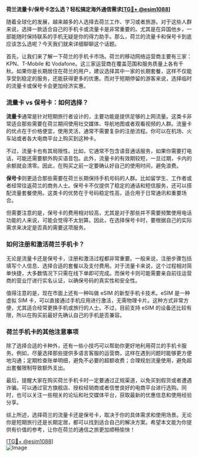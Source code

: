 **荷兰流量卡/保号卡怎么选？轻松搞定海外通信需求[[TG💪+ @esim1088](https://t.me/s/esim1088)]**

随着全球化的发展，越来越多的人选择去荷兰工作、学习或者旅游。对于这些人群来说，选择一款适合自己的手机卡或流量卡是非常重要的。尤其是在异国他乡，一部能随时保持联系的手机无疑是你的得力助手。那么，荷兰的流量卡和保号卡到底应该怎么选呢？今天我们就来详细聊聊这个话题。

首先，让我们来了解一下荷兰的手机卡市场。荷兰的移动网络运营商主要有三家：KPN、T-Mobile 和 Vodafone。这三家运营商在覆盖范围和服务质量上各有千秋。如果你是长期居住在荷兰的用户，建议选择其中一家的长期套餐，这样不仅能享受到稳定的服务，还能获得更多的优惠。而对于短期停留的游客来说，选择临时的流量卡或保号卡会更加经济实惠。

### 流量卡 vs 保号卡：如何选择？

**流量卡**通常是针对短期旅行者设计的，主要功能是提供足够的上网流量。这类卡非常适合那些需要在荷兰期间使用社交媒体、导航地图或者观看视频的人群。流量卡的优点在于价格便宜，使用灵活，通常不需要复杂的注册流程。你可以在机场、火车站或者各大电商平台上购买到这种卡。

不过，流量卡也有其局限性。比如，它通常不包含语音通话服务，如果你需要打电话，可能还需要额外购买语音包。此外，流量卡的有效期较短，一旦过期，卡内的余额就会清零。因此，在购买之前一定要确认好自己的使用时间，避免浪费。

**保号卡**则更适合那些需要在荷兰长期保持手机号码的人群。比如留学生、工作者或者经常往返荷兰的商务人士。保号卡不仅提供了稳定的通话和短信服务，还可以搭配流量套餐使用。这类卡的优势在于号码稳定性高，适合用于日常通讯和重要场合。

但需要注意的是，保号卡的费用相对较高，尤其是对于那些并不需要频繁使用电话功能的人来说，可能会觉得不太划算。因此，在选择保号卡时，要根据自己的实际需求来决定是否真的需要这项服务。

### 如何注册和激活荷兰手机卡？

无论是流量卡还是保号卡，注册和激活过程都非常重要。一般来说，注册步骤包括填写个人信息、选择合适的套餐以及支付费用。对于流量卡来说，这个过程相对简单快捷，大多数情况下只需在线下单即可完成。而保号卡则可能需要亲自前往运营商的营业厅进行实名认证，以确保号码的真实性和安全性。

值得注意的是，现在市面上还有一种叫做 eSIM 的新型手机卡技术。eSIM 是一种虚拟 SIM 卡，可以直接通过手机应用进行激活，无需物理卡片。这种方式非常方便，尤其适合经常更换手机或旅行的人士。不过，目前支持 eSIM 的设备还比较有限，所以在购买前最好先确认自己的手机是否兼容。

### 荷兰手机卡的其他注意事项

除了选择合适的卡种外，还有一些小技巧可以帮助你更好地利用荷兰的手机卡服务。例如，尽量选择那些提供多语言客服的运营商，这样在遇到问题时能够更方便地沟通；定期检查账单明细，避免不必要的超额收费；合理规划流量使用，避免超出套餐限制导致额外支出。

最后，提醒大家在购买荷兰手机卡时一定要通过正规渠道，以免买到假货或者遭遇诈骗。可以通过官方旗舰店、授权经销商或者信誉良好的电商平台进行选购。同时，也可以关注一些相关的论坛和社交媒体平台，获取最新的优惠信息和使用经验分享。

综上所述，选择荷兰的流量卡还是保号卡，取决于你的具体需求和使用场景。无论你是短期旅行还是长期定居，都可以找到适合自己的解决方案。希望本文能为你提供有价值的参考，让你在荷兰的通信之旅更加顺畅愉快！

[[TG💪+ @esim1088](https://t.me/s/esim1088)]  
![Image](https://i.postimg.cc/4NQfJmqS/Snipaste-2025-05-13-00-14-12.png)